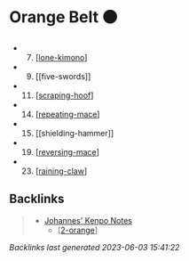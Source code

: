 # Orange Belt 🟠

- 7. [[lone-kimono]]
- 9. [[five-swords]]
- 11. [[scraping-hoof]]
- 14. [[repeating-mace]]
- 15. [[shielding-hammer]]
- 19. [[reversing-mace]]
- 23. [[raining-claw]]

## Backlinks

> - [Johannes' Kenpo Notes](..\index.md)
>   - [[2-orange]]

_Backlinks last generated 2023-06-03 15:41:22_

[//begin]: # "Autogenerated link references for markdown compatibility"
[lone-kimono]: ../techniques/lone-kimono "Lone Kimono"
[scraping-hoof]: ../techniques/scraping-hoof "Scraping Hoof"
[repeating-mace]: ../techniques/repeating-mace "Repeating Mace"
[reversing-mace]: ../techniques/reversing-mace "Reversing Mace"
[raining-claw]: ../techniques/raining-claw "Raining Claw"
[2-orange]: 2-orange "Orange Belt 🟠"
[//end]: # "Autogenerated link references"